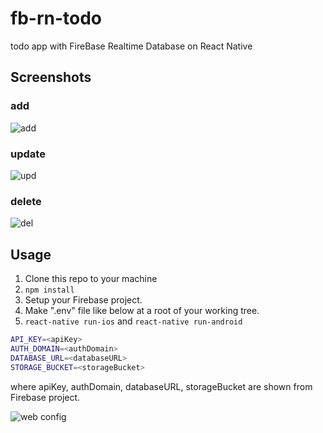fb-rn-todo
==========

todo app with FireBase Realtime Database on React Native

Screenshots
-----------

### add

![add](https://raw.githubusercontent.com/januswel/fb-rn-todo/images/images/add.gif)

### update

![upd](https://raw.githubusercontent.com/januswel/fb-rn-todo/images/images/upd.gif)

### delete

![del](https://raw.githubusercontent.com/januswel/fb-rn-todo/images/images/del.gif)

Usage
-----

1. Clone this repo to your machine
2. `npm install`
3. Setup your Firebase project.
4. Make ".env" file like below at a root of your working tree.
5. `react-native run-ios` and `react-native run-android`

```sh
API_KEY=<apiKey>
AUTH_DOMAIN=<authDomain>
DATABASE_URL=<databaseURL>
STORAGE_BUCKET=<storageBucket>
```

where apiKey, authDomain, databaseURL, storageBucket are shown from Firebase project.

![web config](https://raw.githubusercontent.com/januswel/fb-rn-todo/images/images/web.png)
